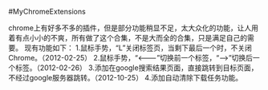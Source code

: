 #MyChromeExtensions

chrome上有好多不多的插件，但是部分功能稍显不足，太大众化的功能，让人用着有点小小的不爽，所有做了这个合集，不是大而全的合集，只是满足自己的需要。
现有功能如下：
1.鼠标手势，“L”关闭标签页，当剩下最后一个时，不关闭Chrome。（2012-02-25）
2.鼠标手势，“<---”切换前一个标签，“-->”切换后一个标签。（2012-02-26）
3.添加在google搜索结果页面，直接跳转到目标页面，不经过google服务器跳转。（2012-10-25）
4.添加自动清除下载任务功能。